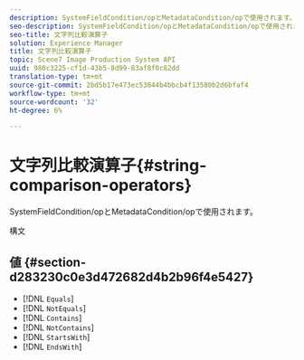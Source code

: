 ```yaml
---
description: SystemFieldCondition/opとMetadataCondition/opで使用されます。
seo-description: SystemFieldCondition/opとMetadataCondition/opで使用されます。
seo-title: 文字列比較演算子
solution: Experience Manager
title: 文字列比較演算子
topic: Scene7 Image Production System API
uuid: 980c3225-cf1d-43b5-8d99-83af8f0c82dd
translation-type: tm+mt
source-git-commit: 2bd5b17e473ec53844b4bbcb4f13580b2d6bfaf4
workflow-type: tm+mt
source-wordcount: '32'
ht-degree: 6%

---
```



# 文字列比較演算子{#string-comparison-operators}

SystemFieldCondition/opとMetadataCondition/opで使用されます。

構文

## 値 {#section-d283230c0e3d472682d4b2b96f4e5427}

* [!DNL `Equals`]
* [!DNL `NotEquals`]
* [!DNL `Contains`]
* [!DNL `NotContains`]
* [!DNL `StartsWith`]
* [!DNL `EndsWith`]

